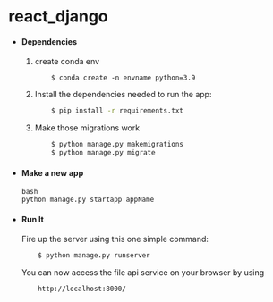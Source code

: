 # react_django


* #### Dependencies
    1. create conda env
        ```base
            $ conda create -n envname python=3.9
        ```
    3. Install the dependencies needed to run the app:
        ```bash
            $ pip install -r requirements.txt
        ```
    4. Make those migrations work
        ```bash
            $ python manage.py makemigrations
            $ python manage.py migrate
        ```
* #### Make a new app
    ```
    bash
    python manage.py startapp appName
    ```
* #### Run It
    Fire up the server using this one simple command:
    ```bash
        $ python manage.py runserver
    ```
    You can now access the file api service on your browser by using
    ```
        http://localhost:8000/
    ```
